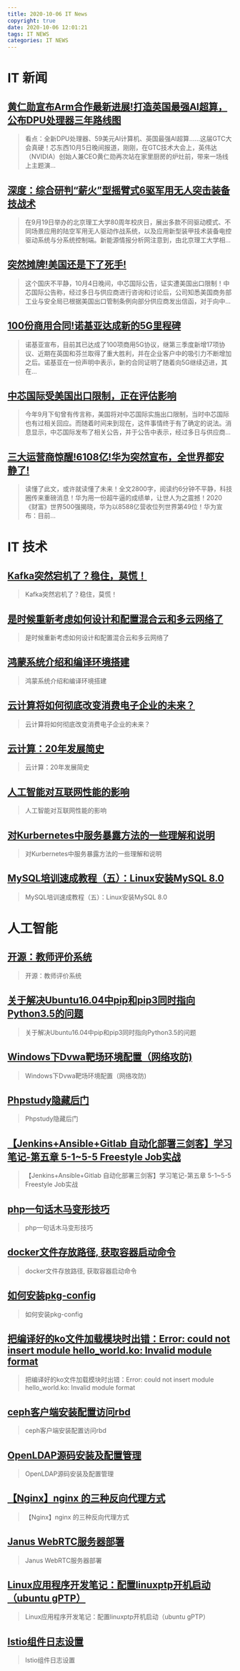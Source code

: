 ```yaml
---
title: 2020-10-06 IT News
copyright: true
date: 2020-10-06 12:01:21
tags: IT NEWS
categories: IT NEWS
---
```

# IT 新闻 
 ## [黄仁勋宣布Arm合作最新进展!打造英国最强AI超算，公布DPU处理器三年路线图](http://mp.weixin.qq.com/s?src=11&timestamp=1601956805&ver=2627&signature=is4AfifOXrLNq8ojD538UDcgjxhLr8UUHtzHN6elksGUEIn4WdjXyj2pRkzhZ6XCg06j7AucsYrDgwDk75cpgMOjcBmHE-xx*FAa5PHx-vjdv9b9QFjq3T5DfPaFt--B&new=1)
 > 看点：全新DPU处理器、59美元AI计算机、英国最强AI超算……这届GTC大会真硬！芯东西10月5日晚间报道，刚刚，在GTC技术大会上，英伟达（NVIDIA）创始人兼CEO黄仁勋再次站在家里厨房的炉灶前，带来一场线上主题演...
 ## [深度：综合研判“薪火”型摇臂式6驱军用无人突击装备技战术](http://mp.weixin.qq.com/s?src=11&timestamp=1601956805&ver=2627&signature=L4y7Wk*AJG-gt01f5YmzyLjfjVa-Xwop1DzGcJFNoFAsnr7RZRl-CSHjQQSjxRqGvjarSLqBCuJZ*o5DJQdtIs6Zgumhd7v2ZPUFk6HX8qrF0VuRykxn2PhnmwknN9p6&new=1)
 > 在9月19日举办的北京理工大学80周年校庆日，展出多款不同驱动模式、不同场景应用的陆空军用无人驱动作战系统，以及应用新型装甲技术装备电控驱动系统与分系统控制端。新能源情报分析网注意到，由北京理工大学相...
 ## [突然摊牌!美国还是下了死手!](http://mp.weixin.qq.com/s?src=11&timestamp=1601956805&ver=2627&signature=cU-VP*cFM5*p5mhNjOyYp3NirA4IkXHYMwgZnT6Nk4RhEaB*N0-vEFi6AeHAv7Z5FEWmdi6HXvWuHotLJwnVt8n9FXbZFoEVQOQpeIkZTNApoviLGAXaUf-jsZwUqA6h&new=1)
 > 这个国庆不平静，10月4日晚间，中芯国际公告，证实遭美国出口限制！中芯国际公告称，经过多日与供应商进行咨询和讨论后，公司知悉美国商务部工业与安全局已根据美国出口管制条例向部分供应商发出信函，对于向中...
 ## [100份商用合同!诺基亚达成新的5G里程碑](http://mp.weixin.qq.com/s?src=11&timestamp=1601956805&ver=2627&signature=8WuKof5DgfanMBE4WsNFtpO-Q9jZrQPWSezbmTYE2rCrTvRxEemOgzCA95pHrmlS2dpiyIAhsb8kGLY-0vs4TTYhviqgPwawQKUtcFEFCZh0BukeLwP9peyvqu2jLCuK&new=1)
 > 诺基亚宣布，目前其已达成了100项商用5G协议，继第三季度新增17项协议、近期在英国和芬兰取得了重大胜利，并在企业客户中的吸引力不断增加之后。诺基亚在一份声明中表示，新的合同证明了随着向5G继续迈进，其在...
 ## [中芯国际受美国出口限制，正在评估影响](http://mp.weixin.qq.com/s?src=11&timestamp=1601956805&ver=2627&signature=PqUoElL9OwZVMfxx2H5ThxJNqiX7oxcw489qrrS7JXb-7PfNV8A-O75xNcHk9Ysqov5ITbIoeDpTwrj9BVwY39yCnK9O7hg7TZXW4kBfNaQgMa3n7KrIa55impLn6C4I&new=1)
 > 今年9月下旬曾有传言称，美国将对中芯国际实施出口限制，当时中芯国际也有过相关回应。而随着时间来到现在，这件事情终于有了确定的说法。消息显示，中芯国际发布了相关公告，并于公告中表示，经过多日与供应商...
 ## [三大运营商惊醒!6108亿!华为突然宣布，全世界都安静了!](http://mp.weixin.qq.com/s?src=11&timestamp=1601956805&ver=2627&signature=XxSJK0lxKIFT-YFaGiP0SLE4xSV6qZ7F2wZO5jZtVOdva58GMUM-E7eh9MtQbotl*tH55vC99XvMVKKSHbPGSAReaxZsN5rpuMqMB03B2JK*s*Pre4zRJRckZGcH*xzV&new=1)
 > 读懂了此文，或许就读懂了未来！全文2800字，阅读约6分钟不平静，科技圈传来重磅消息！华为用一份超牛逼的成绩单，让世人为之震撼！2020《财富》世界500强揭晓，华为以8588亿营收位列世界第49位！华为宣布：目前...
# IT 技术 
 ## [Kafka突然宕机了？稳住，莫慌！](http://developer.51cto.com/art/202009/627671.htm)
 > Kafka突然宕机了？稳住，莫慌！
 ## [是时候重新考虑如何设计和配置混合云和多云网络了](http://cloud.51cto.com/art/202009/627611.htm)
 > 是时候重新考虑如何设计和配置混合云和多云网络了
 ## [鸿蒙系统介绍和编译环境搭建](http://os.51cto.com/art/202009/627665.htm)
 > 鸿蒙系统介绍和编译环境搭建
 ## [云计算将如何彻底改变消费电子企业的未来？](http://cloud.51cto.com/art/202009/627612.htm)
 > 云计算将如何彻底改变消费电子企业的未来？
 ## [云计算：20年发展简史](http://cloud.51cto.com/art/202009/627606.htm)
 > 云计算：20年发展简史
 ## [人工智能对互联网性能的影响](http://ai.51cto.com/art/202009/627592.htm)
 > 人工智能对互联网性能的影响
 ## [对Kurbernetes中服务暴露方法的一些理解和说明](http://developer.51cto.com/art/202009/627599.htm)
 > 对Kurbernetes中服务暴露方法的一些理解和说明
 ## [MySQL培训速成教程（五）：Linux安装MySQL 8.0](http://fellow.51cto.com/art/202007/622199.htm?qd=51ctojrzd)
 > MySQL培训速成教程（五）：Linux安装MySQL 8.0
# 人工智能 
 ## [开源：教师评价系统](https://blog.csdn.net/qq_28929579/article/details/94745421)
 > 开源：教师评价系统
 ## [关于解决Ubuntu16.04中pip和pip3同时指向Python3.5的问题](https://blog.csdn.net/qq_24036979/article/details/101308486)
 > 关于解决Ubuntu16.04中pip和pip3同时指向Python3.5的问题
 ## [Windows下Dvwa靶场环境配置（网络攻防)](https://blog.csdn.net/Cai1010110/article/details/101306206)
 > Windows下Dvwa靶场环境配置（网络攻防)
 ## [Phpstudy隐藏后门](https://blog.csdn.net/qq_41770175/article/details/101277851)
 > Phpstudy隐藏后门
 ## [【Jenkins+Ansible+Gitlab 自动化部署三剑客】学习笔记-第五章 5-1~5-5 Freestyle Job实战](https://blog.csdn.net/weixin_38657051/article/details/101061005)
 > 【Jenkins+Ansible+Gitlab 自动化部署三剑客】学习笔记-第五章 5-1~5-5 Freestyle Job实战
 ## [php一句话木马变形技巧](https://blog.csdn.net/bylfsj/article/details/101227210)
 > php一句话木马变形技巧
 ## [docker文件存放路径, 获取容器启动命令](https://blog.csdn.net/eyeofeagle/article/details/101273223)
 > docker文件存放路径, 获取容器启动命令
 ## [如何安装pkg-config](https://blog.csdn.net/Charliewolf/article/details/101273248)
 > 如何安装pkg-config
 ## [把编译好的ko文件加载模块时出错：Error: could not insert module hello_world.ko: Invalid module format](https://blog.csdn.net/weixin_42096901/article/details/101288346)
 > 把编译好的ko文件加载模块时出错：Error: could not insert module hello_world.ko: Invalid module format
 ## [ceph客户端安装配置访问rbd](https://blog.csdn.net/allway2/article/details/101276004)
 > ceph客户端安装配置访问rbd
 ## [OpenLDAP源码安装及配置管理](https://blog.csdn.net/miaodichiyou/article/details/101284396)
 > OpenLDAP源码安装及配置管理
 ## [【Nginx】nginx 的三种反向代理方式](https://blog.csdn.net/AV_woaijava/article/details/101277947)
 > 【Nginx】nginx 的三种反向代理方式
 ## [Janus WebRTC服务器部署](https://blog.csdn.net/xipiaoyouzi/article/details/101300117)
 > Janus WebRTC服务器部署
 ## [Linux应用程序开发笔记：配置linuxptp开机启动（ubuntu gPTP）](https://blog.csdn.net/u010018991/article/details/101280255)
 > Linux应用程序开发笔记：配置linuxptp开机启动（ubuntu gPTP）
 ## [Istio组件日志设置](https://blog.csdn.net/luo15242208310/article/details/98745143)
 > Istio组件日志设置

    